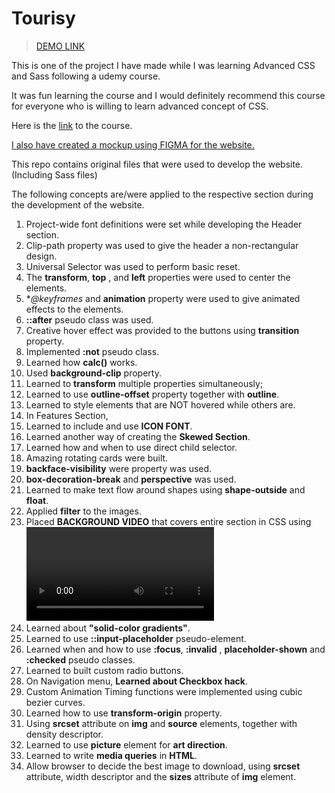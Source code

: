 # Tourisy


> [DEMO LINK](https://ashokcpg.github.io/tourisy/) 

This is one of the project I have made while I was learning Advanced CSS and Sass following a udemy course.

It was fun learning the course and I would definitely recommend this course for everyone who is willing to learn advanced concept of CSS.

Here is the [link](https://www.udemy.com/course/advanced-css-and-sass/) to the course. 

[I also have created a mockup using FIGMA for the website.](https://www.figma.com/file/y1PWE3cTs3VNQXGVOHpIb6/Untitled?node-id=0%3A1)

This repo contains original files that were used to develop the website. (Including Sass files)


The following concepts are/were applied to the respective section during the development of the website.

1.  Project-wide font definitions were set while developing the Header section.
2.  Clip-path property was used to give the header a non-rectangular design.
3.  Universal Selector was used to perform basic reset.
4.  The **transform**, **top** , and **left** properties were used to center the elements.
5.  **@keyframes* and **animation** property were used to give animated effects to the elements.
6.  **::after** pseudo class was used.
7.  Creative hover effect was provided to the buttons using **transition** property.
8.  Implemented **:not** pseudo class.
9.  Learned how **calc()** works.
10.  Used **background-clip** property.
11.  Learned to **transform** multiple properties simultaneously;
12.  Learned to use **outline-offset** property together with **outline**.
13.  Learned to style elements that are NOT hovered while others are.
14.  In Features Section,
15.  Learned to include and use **ICON FONT**.
16.  Learned another way of creating the **Skewed Section**.
17.  Learned how and when to use direct child selector.
18.  Amazing rotating cards were built.
19.  **backface-visibility** were property was used.
20.  **box-decoration-break** and **perspective** was used.
21.  Learned to make text flow around shapes using **shape-outside** and **float**.
22.  Applied **filter** to the images.
23.  Placed **BACKGROUND VIDEO** that covers entire section in CSS using <video> element with the help of **object-fit** property.
24.  Learned about **"solid-color gradients"**.
25.  Learned to use **::input-placeholder** pseudo-element.
26.  Learned when and how to use **:focus**, **:invalid** , **placeholder-shown** and **:checked** pseudo classes.
27.  Learned to built custom radio buttons.
28.  On Navigation menu, **Learned about Checkbox hack**.
29.  Custom Animation Timing functions were implemented using cubic bezier curves.
30.  Learned how to use **transform-origin** property.
31.  Using **srcset** attribute on **img** and **source** elements, together with density descriptor.
32.  Learned to use **picture** element for **art direction**.
33.  Learned to write **media queries** in **HTML**.
34.  Allow browser to decide the best image to download, using **srcset** attribute, width descriptor and the **sizes** attribute of **img** element.
